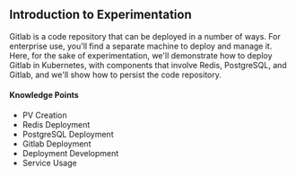 ## Introduction to Experimentation

Gitlab is a code repository that can be deployed in a number of ways. For enterprise use, you'll find a separate machine to deploy and manage it. Here, for the sake of experimentation, we'll demonstrate how to deploy Gitlab in Kubernetes, with components that involve Redis, PostgreSQL, and Gitlab, and we'll show how to persist the code repository.

#### Knowledge Points

- PV Creation
- Redis Deployment
- PostgreSQL Deployment
- Gitlab Deployment
- Deployment Development
- Service Usage
